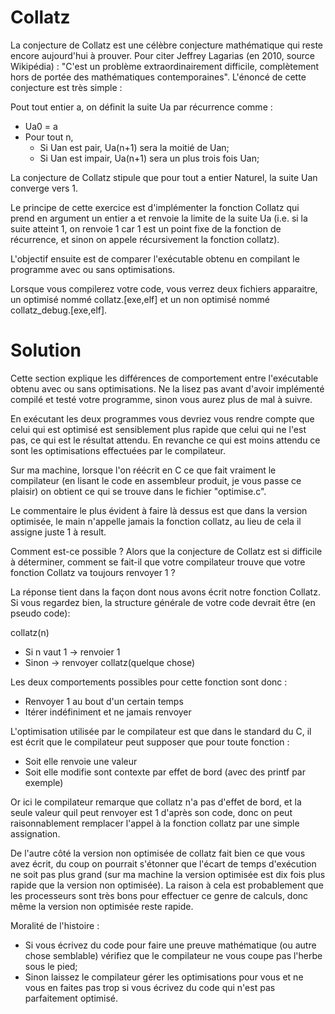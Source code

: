 # Collatz
La conjecture de Collatz est une célèbre conjecture mathématique qui reste 
encore aujourd'hui à prouver. Pour citer Jeffrey Lagarias (en 2010, source 
Wikipédia) : "C'est un problème extraordinairement difficile, complètement 
hors de portée des mathématiques contemporaines". L'énoncé de cette 
conjecture est très simple :

Pout tout entier a, on définit la suite Ua par récurrence comme :
 - Ua0 = a
 - Pour tout n,
	- Si Uan est pair, Ua(n+1) sera la moitié de Uan;
	- Si Uan est impair, Ua(n+1) sera un plus trois fois Uan;

La conjecture de Collatz stipule que pour tout a entier Naturel, la suite Uan 
converge vers 1.

Le principe de cette exercice est d'implémenter la fonction Collatz qui prend 
en argument un entier a et renvoie la limite de la suite Ua (i.e. si la suite 
atteint 1, on renvoie 1 car 1 est un point fixe de la fonction de récurrence, 
et sinon on appele récursivement la fonction collatz).

L'objectif ensuite est de comparer l'exécutable obtenu en compilant le 
programme avec ou sans optimisations.

Lorsque vous compilerez votre code, vous verrez deux fichiers apparaitre, un 
optimisé nommé collatz.[exe,elf] et un non optimisé nommé 
collatz_debug.[exe,elf].

# Solution

Cette section explique les différences de comportement entre l'exécutable 
obtenu avec ou sans optimisations. Ne la lisez pas avant d'avoir implémenté 
compilé et testé votre programme, sinon vous aurez plus de mal à suivre.

En exécutant les deux programmes vous devriez vous rendre compte que celui qui 
est optimisé est sensiblement plus rapide que celui qui ne l'est pas, ce qui 
est le résultat attendu. En revanche ce qui est moins attendu ce sont les 
optimisations effectuées par le compilateur.

Sur ma machine, lorsque l'on réécrit en C ce que fait vraiment le compilateur 
(en lisant le code en assembleur produit, je vous passe ce plaisir) on obtient 
ce qui se trouve dans le fichier "optimise.c".

Le commentaire le plus évident à faire là dessus est que dans la version 
optimisée, le main n'appelle jamais la fonction collatz, au lieu de  cela il
assigne juste 1 à result.

Comment est-ce possible ? Alors que la conjecture de Collatz est si difficile 
à déterminer, comment se fait-il que votre compilateur trouve que votre 
fonction Collatz va toujours renvoyer 1 ?

La réponse tient dans la façon dont nous avons écrit notre fonction Collatz. 
Si vous regardez bien, la structure générale de votre code devrait être (en 
pseudo code):

collatz(n)
 - Si n vaut 1 -> renvoier 1
 - Sinon -> renvoyer collatz(quelque chose)

Les deux comportements possibles pour cette fonction sont donc :
 - Renvoyer 1 au bout d'un certain temps
 - Itérer indéfiniment et ne jamais renvoyer

L'optimisation utilisée par le compilateur est que dans le standard du C, il 
est écrit que le compilateur peut supposer que pour toute fonction :
 - Soit elle renvoie une valeur
 - Soit elle modifie sont contexte par effet de bord (avec des printf par 
exemple)

Or ici le compilateur remarque que collatz n'a pas d'effet de bord, et la seule 
valeur quil peut renvoyer est 1 d'après son code, donc on peut raisonnablement
remplacer l'appel à la fonction collatz par une simple assignation.

De l'autre côté la version non optimisée de collatz fait bien ce que vous 
avez écrit, du coup on pourrait s'étonner que l'écart de temps d'exécution 
ne soit pas plus grand (sur ma machine la version optimisée est dix fois plus 
rapide que la version non optimisée). La raison à cela est probablement que 
les processeurs sont très bons pour effectuer ce genre de calculs, donc même la
version non optimisée reste rapide.

Moralité de l'histoire :
 - Si vous écrivez du code pour faire une preuve mathématique (ou autre chose 
semblable) vérifiez que le compilateur ne vous coupe pas l'herbe sous le pied;
 - Sinon laissez le compilateur gérer les optimisations pour vous et ne vous 
en faites pas trop si vous écrivez du code qui n'est pas parfaitement 
optimisé.
